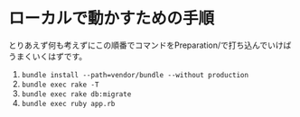 # ローカルで動かすための手順
とりあえず何も考えずにこの順番でコマンドをPreparation/で打ち込んでいけばうまくいくはずです。

1. `bundle install --path=vendor/bundle --without production`
2. `bundle exec rake -T`
3. `bundle exec rake db:migrate`
4. `bundle exec ruby app.rb`